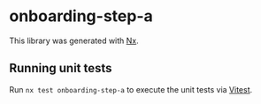 # onboarding-step-a

This library was generated with [Nx](https://nx.dev).

## Running unit tests

Run `nx test onboarding-step-a` to execute the unit tests via [Vitest](https://vitest.dev/).
